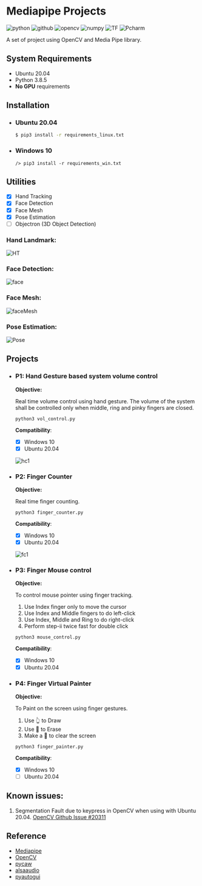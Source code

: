 # Mediapipe Projects

![python](https://img.shields.io/badge/Python-3776AB?style=for-the-badge&logo=python&logoColor=white)
![github](https://img.shields.io/badge/GitHub-100000?style=for-the-badge&logo=github&logoColor=white)
![opencv](https://img.shields.io/badge/OpenCV-27338e?style=for-the-badge&logo=OpenCV&logoColor=white)
![numpy](https://img.shields.io/badge/Numpy-777BB4?style=for-the-badge&logo=numpy&logoColor=white)
![TF](https://img.shields.io/badge/TensorFlow-FF6F00?style=for-the-badge&logo=TensorFlow&logoColor=white)
![Pcharm](https://img.shields.io/badge/PyCharm-000000.svg?&style=for-the-badge&logo=PyCharm&logoColor=white)

A set of project using OpenCV and Media Pipe library.

## System Requirements

* Ubuntu 20.04
* Python 3.8.5
* **No GPU** requirements

## Installation

* ### Ubuntu 20.04
  ```sh
  $ pip3 install -r requirements_linux.txt
  ```
* ### Windows 10
  ```shell
  /> pip3 install -r requirements_win.txt
  ```  

## Utilities

- [X] Hand Tracking
- [X] Face Detection
- [X] Face Mesh
- [X] Pose Estimation
- [ ] Objectron (3D Object Detection)

### Hand Landmark:

![HT](gallery/Output/ht.gif)

### Face Detection:

![face](gallery/Output/face.gif)

### Face Mesh:

![faceMesh](gallery/Output/face_mesh.gif)

### Pose Estimation:

![Pose](gallery/Output/pose_est.gif)

## Projects

* ### P1: Hand Gesture based system volume control
  **Objective:**

  Real time volume control using hand gesture. The volume of the system shall be controlled only when middle, ring and
  pinky fingers are closed.
    ```shell
    python3 vol_control.py
    ```
  **Compatibility**:
    - [X] Windows 10
    - [X] Ubuntu 20.04

  ![hc1](gallery/Output/VolC.gif)

* ### P2: Finger Counter
  **Objective:**

  Real time finger counting.
    ```shell
    python3 finger_counter.py
    ```
  **Compatibility**:
    - [X] Windows 10
    - [X] Ubuntu 20.04

  ![fc1](gallery/Output/FC.gif)
* ### P3: Finger Mouse control
  **Objective:**

  To control mouse pointer using finger tracking.
    1. Use Index finger only to move the cursor
    2. Use Index and Middle fingers to do left-click
    3. Use Index, Middle and Ring to do right-click
    4. Perform step-ii twice fast for double click

    ```shell
    python3 mouse_control.py
    ```
  **Compatibility**:
    - [X] Windows 10
    - [X] Ubuntu 20.04
  
* ### P4: Finger Virtual Painter
  **Objective:**

  To Paint on the screen using finger gestures.
    1. Use 👆 to Draw
    2. Use 🤚 to Erase
    3. Make a 🤟 to clear the screen

    ```shell
    python3 finger_painter.py
    ```
  **Compatibility**:
    - [X] Windows 10
    - [ ] Ubuntu 20.04

## Known issues:
1. Segmentation Fault due to keypress in OpenCV when using with Ubuntu 20.04. [OpenCV Github Issue #20311](https://github.com/opencv/opencv/issues/20311)
## Reference

* [Mediapipe](https://google.github.io/mediapipe/)
* [OpenCV](https://pypi.org/project/opencv-python/)
* [pycaw](https://github.com/AndreMiras/pycaw)
* [alsaaudio](https://pypi.org/project/pyalsaaudio/)
* [pyautogui](https://pypi.org/project/pyautogui/)
